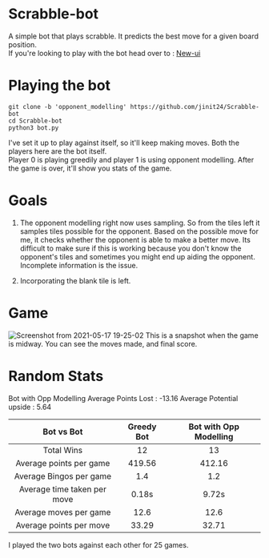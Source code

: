 # Scrabble-bot
A simple bot that plays scrabble. It predicts the best move for a given board position.  
If you're looking to play with the bot head over to : <a href = "https://github.com/jinit24/Scrabble-bot"> New-ui </a>

# Playing the bot
```
git clone -b 'opponent_modelling' https://github.com/jinit24/Scrabble-bot
cd Scrabble-bot
python3 bot.py
````
I've set it up to play against itself, so it'll keep making moves. Both the players here are the bot itself.  
Player 0 is playing greedily and player 1 is using opponent modelling.
After the game is over, it'll show you stats of the game.  

# Goals
1. The opponent modelling right now uses sampling. So from the tiles left it samples tiles possible for the opponent. Based on the possible move for me, it checks whether the opponent is able to make a better move. Its difficult to make sure if this is working because you don't know the opponent's tiles and sometimes you might end up aiding the opponent. Incomplete information is the issue.
 
2. Incorporating the blank tile is left.

# Game 
![Screenshot from 2021-05-17 19-25-02](https://user-images.githubusercontent.com/45783917/118500836-c1fad600-b745-11eb-8085-daef71a57777.png)
This is a snapshot when the game is midway. You can see the moves made, and final score.

# Random Stats 

Bot with Opp Modelling
Average Points Lost    	    :  -13.16
Average Potential upside    :  5.64

| Bot vs Bot                 |Greedy Bot       | Bot with Opp Modelling  |
| :-----:                    | :-:             | :-:              |
|Total Wins                  | 12              | 13               |
|Average points per game     | 419.56          | 412.16           |
|Average Bingos per game     | 1.4             | 1.2              |
|Average time taken per move | 0.18s           | 9.72s            |
|Average moves per game      | 12.6            | 12.6             |
|Average points per move     | 33.29           | 32.71            |


I played the two bots against each other for 25 games.
